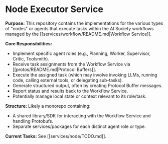 # Node Executor Service 

**Purpose:** This repository contains the implementations for the various types of "nodes" or agents that execute tasks within the AI Society workflows managed by the [[services/workflow/README.md|Workflow Service]].

**Core Responsibilities:**
*   Implement specific agent roles (e.g., Planning, Worker, Supervisor, Critic, Toolsmith).
*   Receive task assignments from the Workflow Service via [[protos/README.md|Protocol Buffers]].
*   Execute the assigned task (which may involve invoking LLMs, running code, calling external tools, or delegating sub-tasks).
*   Generate structured output, often by creating Protocol Buffer messages.
*   Report status and results back to the Workflow Service.
*   Potentially manage local state or context relevant to its role/task.

**Structure:** Likely a monorepo containing:
*   A shared library/SDK for interacting with the Workflow Service and handling Protobufs.
*   Separate services/packages for each distinct agent role or type.

**Current Tasks:** See [[services/node/TODO.md]].
